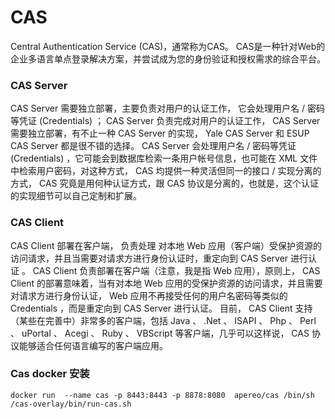 # CAS

Central Authentication Service (CAS)，通常称为CAS。 CAS是一种针对Web的企业多语言单点登录解决方案，并尝试成为您的身份验证和授权需求的综合平台。


### CAS Server

CAS Server 需要独立部署，主要负责对用户的认证工作， 它会处理用户名 / 密码等凭证 (Credentials) ；
CAS Server 负责完成对用户的认证工作， CAS Server 需要独立部署，有不止一种 CAS Server 的实现， Yale CAS Server 和 ESUP CAS Server 都是很不错的选择。
CAS Server 会处理用户名 / 密码等凭证 (Credentials) ，它可能会到数据库检索一条用户帐号信息，也可能在 XML 文件中检索用户密码，对这种方式， CAS 均提供一种灵活但同一的接口 / 实现分离的方式， CAS 究竟是用何种认证方式，跟 CAS 协议是分离的，也就是，这个认证的实现细节可以自己定制和扩展。




### CAS Client 

CAS Client 部署在客户端， 负责处理 对本地 Web 应用（客户端）受保护资源的访问请求，并且当需要对请求方进行身份认证时，重定向到 CAS Server 进行认证 。
CAS Client 负责部署在客户端（注意，我是指 Web 应用），原则上， CAS Client 的部署意味着，当有对本地 Web 应用的受保护资源的访问请求，并且需要对请求方进行身份认证， Web 应用不再接受任何的用户名密码等类似的 Credentials ，而是重定向到 CAS Server 进行认证。
目前， CAS Client 支持（某些在完善中）非常多的客户端，包括 Java 、 .Net 、 ISAPI 、 Php 、 Perl 、 uPortal 、 Acegi 、 Ruby 、 VBScript 等客户端，几乎可以这样说， CAS 协议能够适合任何语言编写的客户端应用。



### Cas docker 安装


```shell
docker run  --name cas -p 8443:8443 -p 8878:8080  apereo/cas /bin/sh /cas-overlay/bin/run-cas.sh

```
